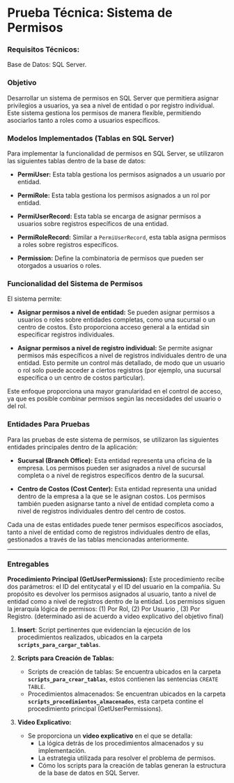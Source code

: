 # Prueba Técnica: Sistema de Permisos

### Requisitos Técnicos:
Base de Datos: SQL Server.

### Objetivo
Desarrollar un sistema de permisos en SQL Server que permitiera asignar privilegios a usuarios, ya sea a nivel de entidad o por registro individual. Este sistema gestiona los permisos de manera flexible, permitiendo asociarlos tanto a roles como a usuarios específicos.

### Modelos Implementados (Tablas en SQL Server)
Para implementar la funcionalidad de permisos en SQL Server, se utilizaron las siguientes tablas dentro de la base de datos:

- **PermiUser:** Esta tabla gestiona los permisos asignados a un usuario por entidad.
  
- **PermiRole:** Esta tabla gestiona los permisos asignados a un rol por entidad. 
  
- **PermiUserRecord:** Esta tabla se encarga de asignar permisos a usuarios sobre registros específicos de una entidad. 
  
- **PermiRoleRecord:** Similar a `PermiUserRecord`, esta tabla asigna permisos a roles sobre registros específicos. 

- **Permission:** Define la combinatoria de permisos que pueden ser otorgados a usuarios o roles.

### Funcionalidad del Sistema de Permisos
El sistema permite:

- **Asignar permisos a nivel de entidad:** Se pueden asignar permisos a usuarios o roles sobre entidades completas, como una sucursal o un centro de costos. Esto proporciona acceso general a la entidad sin especificar registros individuales.
  
- **Asignar permisos a nivel de registro individual:** Se permite asignar permisos más específicos a nivel de registros individuales dentro de una entidad. Esto permite un control más detallado, de modo que un usuario o rol solo puede acceder a ciertos registros (por ejemplo, una sucursal específica o un centro de costos particular).

Este enfoque proporciona una mayor granularidad en el control de acceso, ya que es posible combinar permisos según las necesidades del usuario o del rol.

### Entidades Para Pruebas
Para las pruebas de este sistema de permisos, se utilizaron las siguientes entidades principales dentro de la aplicación:

- **Sucursal (Branch Office):** Esta entidad representa una oficina de la empresa. Los permisos pueden ser asignados a nivel de sucursal completa o a nivel de registros específicos dentro de la sucursal.

- **Centro de Costos (Cost Center):** Esta entidad representa una unidad dentro de la empresa a la que se le asignan costos. Los permisos también pueden asignarse tanto a nivel de entidad completa como a nivel de registros individuales dentro del centro de costos.

Cada una de estas entidades puede tener permisos específicos asociados, tanto a nivel de entidad como de registros individuales dentro de ellas, gestionados a través de las tablas mencionadas anteriormente.

---

### Entregables

**Procedimiento Principal (GetUserPermissions):** Este procedimiento recibe dos parámetros: el ID del entitycatal y el ID del usuario en la compañia. Su propósito es devolver los permisos asignados al usuario, tanto a nivel de entidad como a nivel de registros dentro de la entidad. Los permisos siguen la jerarquía lógica de permisos: (1) Por Rol, (2) Por Usuario , (3) Por Registro. (determinado asi de acuerdo a video explicativo del objetivo final)

1. **Insert**: Script pertinentes que evidencian la ejecución de los procedimientos realizados, ubicados en la carpeta **`scripts_para_cargar_tablas`**.

2. **Scripts para Creación de Tablas:**
   - Scripts de creación de tablas: Se encuentra ubicados en la carpeta **`scripts_para_crear_tablas`**, estos contienen las sentencias `CREATE TABLE`.
   - Procedimientos almacenados: Se encuentran ubicados en la carpeta **`scripts_procedimientos_almacenados`**, esta carpeta contine el procedimiento principal (GetUserPermissions).

3. **Video Explicativo:**
   - Se proporciona un **video explicativo** en el que se detalla:
     - La lógica detrás de los procedimientos almacenados y su implementación.
     - La estrategia utilizada para resolver el problema de permisos.
     - Cómo los scripts para la creación de tablas generan la estructura de la base de datos en SQL Server.  



